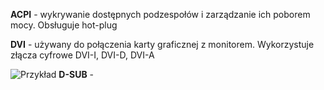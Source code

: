 **ACPI** - wykrywanie dostępnych podzespołów i zarządzanie ich poborem mocy. Obsługuje hot-plug

**DVI** - używany do połączenia karty graficznej z monitorem. Wykorzystuje złącza cyfrowe DVI-I, DVI-D, DVI-A


 ![Przykład](https://upload.wikimedia.org/wikipedia/commons/thumb/f/fb/DVI_Connector_Types.svg/181px-DVI_Connector_Types.svg.png)
**D-SUB** - 